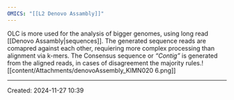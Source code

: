 ```yaml
---
OMICS: "[[L2 Denovo Assambly]]"
---
```

OLC is more used for the analysis of bigger genomes, using long read [[Denovo Assambly|sequences]]. The generated sequence reads are comapred against each other, requiering more complex processing than alignment via k-mers. The Consensus sequence or *“Contig”* is generated from the aligned reads, in cases of disagreement the majority rules.![[content/Attachments/denovoAssembly_KIMN020 6.png]]

---
Created: 2024-11-27 10:39